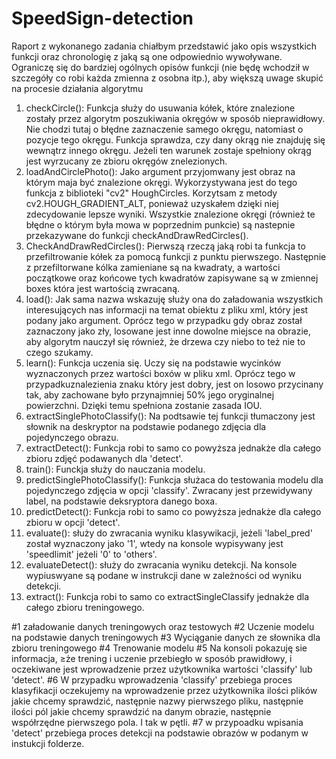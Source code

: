 # SpeedSign-detection
Raport z wykonanego zadania chiałbym przedstawić jako opis wszystkich funkcji oraz chronologię z jaką są one odpowiednio wywoływane. Ograniczę się do bardziej ogólnych opisów funkcji (nie będę wchodził w szczegóły co robi każda zmienna z osobna itp.), aby większą uwage skupić na procesie działania algorytmu
1. checkCircle():
    Funkcja służy do usuwania kółek, które znalezione zostały przez algorytm poszukiwania okręgów w sposób nieprawidłowy. Nie chodzi tutaj o błędne zaznaczenie         samego okręgu, natomiast o pozycje tego okręgu. Funkcja sprawdza, czy dany okrąg nie znajduję się wewnątrz innego okręgu. Jeżeli ten warunek zostaje spełniony       okrąg jest wyrzucany ze zbioru okręgów znelezionych.
2. loadAndCirclePhoto():
    Jako argument przyjomwany jest obraz na którym maja być znalezione okręgi. Wykorzystywana jest do tego funkcja z biblioteki "cv2" HoughCircles. Korzytsam z         metody cv2.HOUGH_GRADIENT_ALT, ponieważ uzyskałem dzięki niej zdecydowanie lepsze wyniki. Wszystkie znalezione okręgi (również te błędne o którym była mowa w       poprzednim punkcie) są nastepnie przekazywane do funkcji checkAndDrawRedCircles().
3. CheckAndDrawRedCircles():
    Pierwszą rzeczą jaką robi ta funkcja to przefiltrowanie kółek za pomocą funkcji z punktu pierwszego. Następnie z przefiltorwane kólka zamieniane są na kwadraty,     a wartości początkowe oraz końcowe tych kwadratów zapisywane są w zmiennej boxes która jest wartością zwracaną.
4. load():
    Jak sama nazwa wskazuję służy ona do załadowania wszystkich interesujących nas informacji na temat obiektu z pliku xml, który jest podany jako argument. Oprócz tego w przypadku gdy obraz został zaznaczony jako zły, losowane jest inne dowolne miejsce na obrazie, aby algorytm nauczył się również, że drzewa czy niebo to też nie to czego szukamy.
5. learn():
    Funkcja uczenia się. Uczy się na podstawie wycinków wyznaczonych przez wartości boxów w pliku xml. Oprócz tego w przypadkuznalezienia znaku który jest dobry, jest on losowo przycinany tak, aby zachowane było przynajmniej 50% jego oryginalnej powierzchni. Dzięki temu spełniona zostanie zasada IOU.
6. extractSinglePhotoClassify():
    Na podtsawie tej funkcji tłumaczony jest słownik na deskryptor na podstawie podanego zdjęcia dla pojedynczego obrazu.
7. extractDetect():
    Funkcja robi to samo co powyższa jednakże dla całego zbioru zdjęć podawanych dla 'detect'.
8. train():
    Funckja służy do nauczania modelu.
9. predictSinglePhotoClassify():
    Funkcja służaca do testowania modelu dla pojedynczego zdjęcia w opcji 'classify'. Zwracany jest przewidywany label, na podstawie deksryptora danego boxa.
10. predictDetect():
    Funkcja robi to samo co powyższa jednakże dla całego zbioru w opcji 'detect'.
11. evaluate():
    służy do zwracania wyniku klasywikacji, jeżeli 'label_pred' został wyznaczony jako '1', wtedy na konsole wypisywany jest 'speedlimit' jeżeli '0' to 'others'.
12. evaluateDetect():
    służy do zwracania wyniku detekcji. Na konsole wypiuswyane są podane w instrukcji dane w zależności od wyniku detekcji.
13. extract():
    Funkcja robi to samo co extractSingleClassify jednakże dla całego zbioru treningowego.
    
#1 załadowanie danych treningowych oraz testowych
#2 Uczenie modelu na podstawie danych treningowych
#3 Wyciąganie danych ze słownika dla zbioru treningowego
#4 Trenowanie modelu
#5 Na konsoli pokazuję sie informacja, ≥że trening i uczenie przebiegło w sposób prawidłowy, i oczekiwane jest wprowadzenie przez użytkownika wartości 'classify' lub 'detect'.
#6 W przypadku wprowadzenia 'classify' przebiega proces klasyfikacji oczekujemy na wprowadzenie przez użytkownika ilości plików jakie chcemy sprawdzić, następnie nazwy pierwszego pliku, następnie ilości pól jakie chcemy sprawdzić na danym obrazie, następnie współrzędne pierwszego pola. I tak w pętli.
#7 w przypoadku wpisania 'detect' przebiega proces detekcji na podstawie obrazów w podanym w instukcji folderze.
